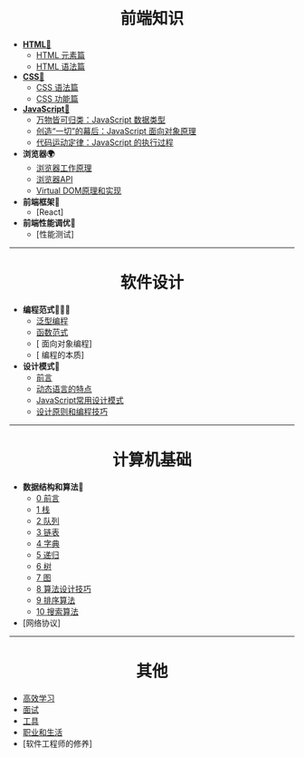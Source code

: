 <h1 align="center"> 前端知识</h1>

- [**HTML🌵**](HTML/README.md)
    - [HTML 元素篇](HTML/element.md)
    - [HTML 语法篇](HTML/grammar.md)
- [**CSS🌸**](CSS/README.md)
    - [CSS 语法篇](CSS/grammar.md)
    - [CSS 功能篇](CSS/function.md)
- [**JavaScript👣** ](JavaScript/README.md)   
    - [万物皆可归类：JavaScript 数据类型](JavaScript/data-type.md)
    - [创造“一切”的幕后：JavaScript 面向对象原理](JavaScript/prototype-based.md)
    - [代码运动定律：JavaScript 的执行过程](JavaScript/executing-processes.md)
- **浏览器🌍**
    - [浏览器工作原理](Browser/principle.md)
    - [浏览器API](Browser/api.md)
    - [Virtual DOM原理和实现](Browser/virtual-dom.md)
- **前端框架🔨**
    - [React]
- **前端性能调优🚀**
    - [性能测试]

<hr/>
<h1 align="center"> 软件设计</h1>

- **编程范式👨🏻‍💻**
    - [ 泛型编程](Programming-Paradigm/readme.md)
    - [ 函数范式](Programming-Paradigm/function-paradigm.md)
    - [ 面向对象编程]
    - [ 编程的本质]
- **设计模式🧩**
    - [前言](Design-Patterns/readme.md)
    - [动态语言的特点](Design-Patterns/dynamic-language.md)
    - [JavaScript常用设计模式](Design-Patterns/patterns.md)
    - [设计原则和编程技巧](Design-Patterns/programme-skill.md)

<hr/>
<h1 align="center"> 计算机基础</h1>

- **数据结构和算法🧮**
    - [0 前言](DSA/readme.md)
    - [1 栈](DSA/stack.md)
    - [2 队列](DSA/queue.md)
    - [3 链表](DSA/linked-list.md)
    - [4 字典](DSA/dictionary.md)
    - [5 递归](DSA/recursion.md)
    - [6 树](DSA/tree.md)
    - [7 图](DSA/graph.md)
    - [8 算法设计技巧](DSA/algorithms-design.md)
    - [9 排序算法](DSA/sort.md)
    - [10 搜索算法](DSA/search.md)
- [网络协议]

<hr/>
<h1 align="center"> 其他</h1>
 
- [高效学习](Other/study.md)
- [面试](Other/interview.md)
- [工具](Other/tools.md)
- [职业和生活](Other/life-and-career.md)
- [软件工程师的修养]





